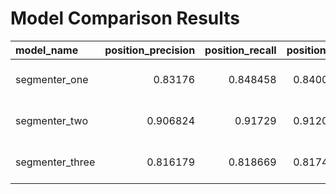 # Model Comparison Results

| model_name      |   position_precision |   position_recall |   position_f1 |     bleu |     chrf | timestamp           |
|:----------------|---------------------:|------------------:|--------------:|---------:|---------:|:--------------------|
| segmenter_one   |             0.83176  |          0.848458 |      0.840026 | 0.842647 | 0.912698 | 2025-03-24 19:13:36 |
| segmenter_two   |             0.906824 |          0.91729  |      0.912027 | 0.915954 | 0.9531   | 2025-03-24 19:13:43 |
| segmenter_three |             0.816179 |          0.818669 |      0.817422 | 0.82061  | 0.905788 | 2025-03-24 19:13:49 |